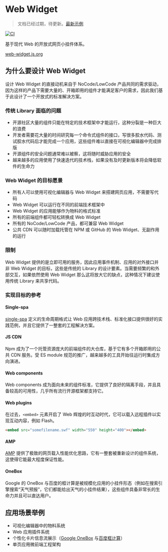 # Web Widget

> 文档已经过期，待更新。[最新示例](https://github.com/web-widget/web-widget/tree/main/examples/web-router)

[![CI](https://github.com/web-widget/web-widget/actions/workflows/test.yml/badge.svg?event=push)](https://github.com/web-widget/web-widget/actions/workflows/test.yml?query=event%3Apush)

基于现代 Web 的开放式网页小挂件体系。

[web-widget.js.org](https://web-widget.js.org/)

## 为什么要设计 Web Widget

设计 Web Widget 的直接动机来自于 NoCode/LowCode 产品共同的需求驱动，因为这样的产品下需要大量的、开箱即用的组件才能满足客户的需求，因此我们基于此设计了一个开放式的标准解决方案。

### 传统 Library 面临的问题

* 开源社区大量的组件只能在特定的技术框架中才能运行，这种分裂是一种巨大的浪费
* 开发者需要花大量的时间研究每一个命令式组件的接口，写很多胶水代码、测试胶水代码后才能完成一个应用，这些组件难以直接在可视化编辑器中完成排版
* 开源组件的安全问题通常难以被察，这将随时威胁应用的安全
* 越来越多的应用使用了快速迭代的技术栈，如果没有及时更新版本将会降低软件的生命力

### Web Widget 的目标愿景

* 所有人可以使用可视化编辑器与 Web Widget 来搭建网页应用，不需要写代码
* Web Widget 可以运行在不同的前端技术框架中
* Web Widget 的应用能够作为物料的格式标准
* 所有的前端组件都可轻松转换成 Web Widget
* 所有的 NoCode/LowCode 产品，都可兼容 Web Widget
* 公共 CDN 可以随时加载托管在 NPM 或 GitHub 的 Web Widget、无副作用的运行

### 限制

Web Widget 提供的是立即可用的服务，因此应用事件机制、应用的对外接口并非 Web Widget 的目标，这些是传统的 Library 的设计要素。当需要频繁的和外部交互，如果依然使用 Web Widget 那么这将放大它的缺点，这种情况下建议使用传统 Library 来共享代码。

### 实现目标的参考

#### Single-spa

[single-spa](https://single-spa.js.org/) 定义的生命周期格式让 Web 应用跨技术栈、标准化接口提供很好的实践范例，并且它提供了一整套的工程解决方案。

#### JS CDN

Npm 成为了一个托管资源庞大的前端组件的大仓库，基于它有多个开箱即用的公共 CDN 服务。受 ES module 规范的推广，越来越多的工具开始往运行时集成方向演进。

#### Web components

Web components 成为面向未来的组件标准，它提供了良好的隔离手段，并且具备较高的可用性，几乎所有流行开源框架都支持它。

#### Web plugins

在过去，`<embed>` 元素开启了 Web 辉煌的时互动时代，它可以载入远程插件以实现互动内容，例如 Flash。

```html
<embed src="somefilename.swf" width="550" height="400"></embed>
```

#### AMP

[AMP](https://amp.dev) 提供了极致的网页载入性能优化思路，它有一整套被重新设计的组件系统，这使得它能最大程度保证性能。

#### OneBox

Google 的 OneBox 与百度的框计算是被规模化应用的小挂件形态（例如在搜索引擎搜索“天气预报”，它们都能给出天气的小挂件结果），这些组件具备非常长的生命力并且可以直达用户。

## 应用场景举例

* 可视化编辑器中的物料系统
* Web 应用插件系统
* 个性化卡片信息流展示（[Google OneBox](https://en.ryte.com/wiki/Google_OneBox) 与[百度框计算](https://baike.baidu.com/item/%E6%A1%86%E8%AE%A1%E7%AE%97/9541258)）
* 单页应用微前端工程架构

